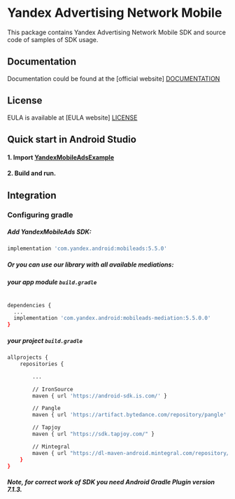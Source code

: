 # Yandex Advertising Network Mobile
This package contains Yandex Advertising Network Mobile SDK and source code of samples of SDK usage.

## Documentation
Documentation could be found at the [official website] [DOCUMENTATION]

## License
EULA is available at [EULA website] [LICENSE]

## Quick start in Android Studio

#### 1. Import [YandexMobileAdsExample](https://github.com/yandexmobile/yandex-ads-sdk-android/tree/master/YandexMobileAdsExample)

#### 2. Build and run.

## Integration

### Configuring gradle

##### Add YandexMobileAds SDK:

```sh
implementation 'com.yandex.android:mobileads:5.5.0'
```

##### Or you can use our library with all available mediations:

##### your app module ``build.gradle ``

```sh

dependencies {
  ...
  implementation 'com.yandex.android:mobileads-mediation:5.5.0.0'
}
```

##### your project ``build.gradle ``

```sh
allprojects {
    repositories {

        ...

        // IronSource
        maven { url 'https://android-sdk.is.com/' }

        // Pangle
        maven { url 'https://artifact.bytedance.com/repository/pangle' }

        // Tapjoy
        maven { url "https://sdk.tapjoy.com/" }

        // Mintegral
        maven { url "https://dl-maven-android.mintegral.com/repository/mbridge_android_sdk_oversea"}
    }
}
```


##### Note, for correct work of SDK you need Android Gradle Plugin version 7.1.3.

[DOCUMENTATION]: https://tech.yandex.com/mobile-ads/
[LICENSE]: https://legal.yandex.com/partner_ch/
